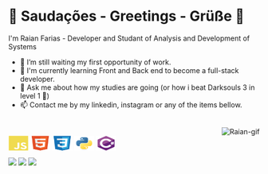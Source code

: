 # 👋 Saudações - Greetings - Grüße 👋
I'm Raian Farias - Developer and Studant of Analysis and Development of Systems

- 🔭 I’m still waiting my first opportunity of work.
- 🌱 I'm currently learning Front and Back end to become a full-stack developer.
- 💬 Ask me about how my studies are going (or how i beat Darksouls 3 in level 1 🤫)
- 📫 Contact me by my linkedin, instagram or any of the items bellow.
<div style="display: inline_block"><br>
  <img align="right" alt="Raian-gif" height="150" style="border-radius:50;"src="https://media.tenor.com/2PNOfURshxoAAAAi/necoarc-meltyblood.gif">
</div>
  
  <!-- Languages -->
<div style="display: inline_block"><br>
  <img align="center" alt="Rafa-Js" height="30" width="40" src="https://raw.githubusercontent.com/devicons/devicon/master/icons/javascript/javascript-plain.svg">
  <img align="center" alt="Rafa-HTML" height="30" width="40" src="https://raw.githubusercontent.com/devicons/devicon/master/icons/html5/html5-original.svg">
  <img align="center" alt="Rafa-CSS" height="30" width="40" src="https://raw.githubusercontent.com/devicons/devicon/master/icons/css3/css3-original.svg">
  <img align="center" alt="Rafa-Python" height="30" width="40" src="https://raw.githubusercontent.com/devicons/devicon/master/icons/python/python-original.svg">
  <img align="center" alt="Rafa-Csharp" height="30" width="40" src="https://raw.githubusercontent.com/devicons/devicon/master/icons/csharp/csharp-original.svg">
</div>
<p></p>
 <!-- Contacts -->
<div> 
  <a href="https://www.instagram.com/raian.jpg/" target="_blank"><img src="https://img.shields.io/badge/-Instagram-%23E4405F?style=for-the-badge&logo=instagram&logoColor=white" target="_blank"></a>
  <a href ="mailto:raianfariasalencar@hotmail.com"><img src="https://img.shields.io/badge/-Gmail-%23333?style=for-the-badge&logo=Gmail&logoColor=white" target="_blank"></a>
  <a href="https://www.linkedin.com/in/raian-farias-654426279/?trk=opento_sprofile_details" target="_blank"><img src="https://img.shields.io/badge/-LinkedIn-%230077B5?style=for-the-badge&logo=linkedin&logoColor=white" target="_blank"></a> 
 
